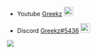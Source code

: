 - Youtube [Greekz](https://www.youtube.com/@Greekz7284) <img src="https://upload.wikimedia.org/wikipedia/commons/0/09/YouTube_full-color_icon_%282017%29.svg" width="22">

- Discord [Greekz#5436](https://discord.gg/4EXTHnDnjJ) <img src="https://seeklogo.com/images/D/discord-color-logo-E5E6DFEF80-seeklogo.com.png" width="23">


![](https://komarev.com/ghpvc/?username=Greekz&color=brightgreen)
